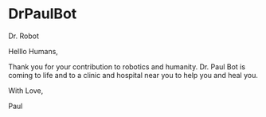 # DrPaulBot
Dr. Robot

Helllo Humans,

Thank you for your contribution to robotics 
and humanity. Dr. Paul Bot is coming 
to life and to a clinic and hospital 
near you to help you and heal you.

With Love,

Paul
